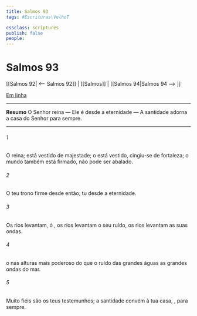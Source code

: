 ```yaml
---
title: Salmos 93
tags: #Escrituras\VelhoT

cssclass: scriptures
publish: false
people:
---
```


# Salmos 93
[[Salmos 92| <-- Salmos 92]] | [[Salmos]] | [[Salmos 94|Salmos 94 --> ]]

[Em linha](https://churchofjesuschrist.org/study/scriptures/ot/ps/93?lang=por)

---
__Resumo__
O Senhor reina — Ele é desde a eternidade — A santidade adorna a casa do Senhor para sempre.

---
###### 1 
O  reina; está vestido de majestade; o  está vestido, cingiu-se de fortaleza; o mundo também está firmado,  não pode ser abalado.

###### 2 
O teu trono  firme desde então; tu  desde a eternidade.

###### 3 
Os rios levantam, ó , os rios levantam o seu ruído, os rios levantam as suas ondas.

###### 4 
 o  nas alturas  mais poderoso do que o ruído das grandes águas  as grandes ondas do mar.

###### 5 
Muito fiéis são os teus testemunhos; a santidade convém à tua casa, , para sempre.

